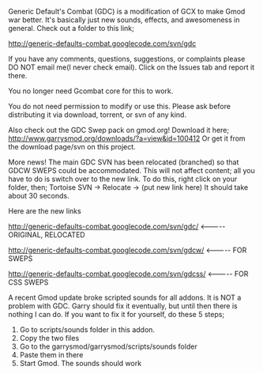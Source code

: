 Generic Default's Combat (GDC) is a modification of GCX to make Gmod war better. It's basically just new sounds, effects, and awesomeness in general. Check out a folder to this link;

http://generic-defaults-combat.googlecode.com/svn/gdc

If you have any comments, questions, suggestions, or complaints please DO NOT email me(I never check email). Click on the Issues tab and report it there.



You no longer need Gcombat core for this to work.

You do not need permission to modify or use this. Please ask before distributing it via download, torrent, or svn of any kind.

Also check out the GDC Swep pack on gmod.org! Download it here;
http://www.garrysmod.org/downloads/?a=view&id=100412
Or get it from the download page/svn on this project.


More news!
The main GDC SVN has been relocated (branched) so that GDCW SWEPS could be accommodated.
This will not affect content; all you have to do is switch over to the new link. To do this, right click on your folder, then;
Tortoise SVN -> Relocate -> (put new link here)
It should take about 30 seconds.

Here are the new links

http://generic-defaults-combat.googlecode.com/svn/gdc/            <----- ORIGINAL, RELOCATED

http://generic-defaults-combat.googlecode.com/svn/gdcw/           <----- FOR SWEPS

http://generic-defaults-combat.googlecode.com/svn/gdcss/           <----- FOR CSS SWEPS

A recent Gmod update broke scripted sounds for all addons. It is NOT a problem with GDC. Garry should fix it eventually, but until then there is nothing I can do. If you want to fix it for yourself, do these 5 steps;

1) Go to scripts/sounds folder in this addon.
2) Copy the two files
3) Go to the garrysmod/garrysmod/scripts/sounds folder
4) Paste them in there
5) Start Gmod. The sounds should work